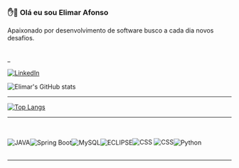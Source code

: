 ### ✋🧔 Olá eu sou Elimar Afonso 
Apaixonado por desenvolvimento de software busco a cada dia novos desafios.

<br/>
_

[![LinkedIn](https://img.shields.io/badge/LinkedIn-0077B5?style=for-the-badge&logo=linkedin&logoColor=yellow)](https://www.linkedin.com/in/elimarafonso/)


![Elimar's GitHub stats](https://github-readme-stats.vercel.app/api?username=elimarafonso&show_icons=true&theme=dracula)<br/>
 <hr>

[![Top Langs](https://github-readme-stats.vercel.app/api/top-langs/?username=elimarafonso)](https://github.com/anuraghazra/github-readme-stats)

 <hr>

##

<div style = "display: inline_block" ><br/>
<img align="center" alt="JAVA" src="https://img.shields.io/badge/Java-ED8B00?style=for-the-badge&logo=java&logoColor=white"><img align="center" alt="Spring Boot" src="https://img.shields.io/badge/Spring-6DB33F?style=for-the-badge&logo=spring&logoColor=white"><img align="center" alt="MySQL" src="https://img.shields.io/badge/MySQL-00000F?style=for-the-badge&logo=mysql&logoColor=white"><img align="center" alt="ECLIPSE" src="https://img.shields.io/badge/Eclipse-2C2255?style=for-the-badge&logo=eclipse&logoColor=white"><img aling="center" alt="CSS" src="https://img.shields.io/badge/CSS3-1572B6?style=for-the-badge&logo=css3&logoColor=white
"> <img aling="center" alt="CSS" src=""><img align="center" alt="Python" src="https://img.shields.io/badge/Python-3776AB?style=for-the-badge&logo=python&logoColor=white" <img align="center" alt="IntelliJ" src="https://img.shields.io/badge/IntelliJ_IDEA-000000.svg?style=for-the-badge&logo=intellij-idea&logoColor=white">
          
</div>
<br/>
 <hr>
